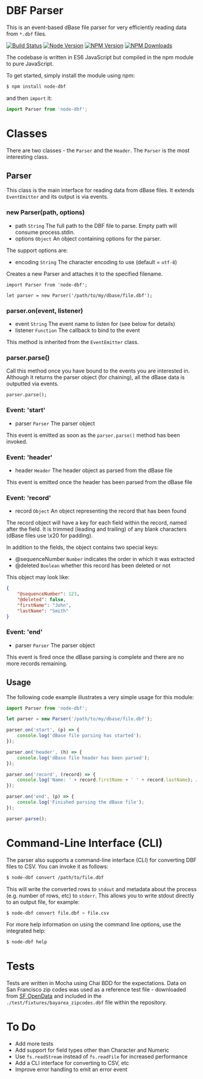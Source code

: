 DBF Parser
==========

This is an event-based dBase file parser for very efficiently reading data from `*.dbf` files.

  [![Build Status][travis-image]][travis-url]
  [![Node Version][node-image]][node-url]
  [![NPM Version][npm-image]][npm-url]
  [![NPM Downloads][downloads-image]][downloads-url]

The codebase is written in ES6 JavaScript but compiled in the npm module to pure JavaScript.

To get started, simply install the module using npm:

```bash
$ npm install node-dbf
```

and then `import` it:

```js
import Parser from 'node-dbf';
```

# Classes

There are two classes - the `Parser` and the `Header`. The `Parser` is the most interesting class.

## Parser

This class is the main interface for reading data from dBase files. It extends `EventEmitter` and its output is via events.

### new Parser(path, options)

* path `String` The full path to the DBF file to parse. Empty path will consume process.stdin.
* options `Object` An object containing options for the parser.

The support options are:

* encoding `String` The character encoding to use (default = `utf-8`)

Creates a new Parser and attaches it to the specified filename.

    import Parser from 'node-dbf';
    
    let parser = new Parser('/path/to/my/dbase/file.dbf');

### parser.on(event, listener)

* event `String` The event name to listen for (see below for details)
* listener `Function` The callback to bind to the event

This method is inherited from the `EventEmitter` class.

### parser.parse()

Call this method once you have bound to the events you are interested in. Although it returns the parser object (for chaining), all the dBase data is outputted via events.

    parser.parse();

### Event: 'start'

* parser `Parser` The parser object

This event is emitted as soon as the `parser.parse()` method has been invoked.

### Event: 'header'

* header `Header` The header object as parsed from the dBase file

This event is emitted once the header has been parsed from the dBase file

### Event: 'record'

* record `Object` An object representing the record that has been found

The record object will have a key for each field within the record, named after the field. It is trimmed (leading and trailing) of any blank characters (dBase files use \x20 for padding).

In addition to the fields, the object contains two special keys:

* @sequenceNumber `Number` indicates the order in which it was extracted
* @deleted `Boolean` whether this record has been deleted or not

This object may look like:
```json
{
    "@sequenceNumber": 123,
    "@deleted": false,
    "firstName": "John",
    "lastName": "Smith"
}
```

### Event: 'end'

* parser `Parser` The parser object

This event is fired once the dBase parsing is complete and there are no more records remaining.

## Usage

The following code example illustrates a very simple usage for this module:

```js
import Parser from 'node-dbf';

let parser = new Parser('/path/to/my/dbase/file.dbf');

parser.on('start', (p) => {
    console.log('dBase file parsing has started');
});

parser.on('header', (h) => {
    console.log('dBase file header has been parsed');
});

parser.on('record', (record) => {
    console.log('Name: ' + record.firstName + ' ' + record.lastName); // Name: John Smith
});

parser.on('end', (p) => {
    console.log('Finished parsing the dBase file');
});

parser.parse();
```

# Command-Line Interface (CLI)

The parser also supports a command-line interface (CLI) for converting DBF files to CSV. You can invoke it as follows:

```bash
$ node-dbf convert /path/to/file.dbf
```

This will write the converted rows to `stdout` and metadata about the process (e.g. number of rows, etc) to `stderr`. This allows you to write stdout directly to an output file, for example:

```bash
$ node-dbf convert file.dbf > file.csv
```

For more help information on using the command line options, use the integrated help:

```bash
$ node-dbf help
```

# Tests

Tests are written in Mocha using Chai BDD for the expectations. Data on San Francisco zip codes was used as a reference test file - downloaded from [SF OpenData](https://data.sfgov.org/) and included in the `./test/fixtures/bayarea_zipcodes.dbf` file within the repository.

# To Do

* Add more tests
* Add support for field types other than Character and Numeric
* Use `fs.readStream` instead of `fs.readFile` for increased performance
* Add a CLI interface for converting to CSV, etc
* Improve error handling to emit an error event

[travis-image]:https://travis-ci.org/abstractvector/node-dbf.svg?branch=master
[travis-url]: https://travis-ci.org/abstractvector/node-dbf
[node-image]: https://img.shields.io/node/v/node-dbf.svg
[node-url]: https://npmjs.org/package/node-dbf
[npm-image]: https://img.shields.io/npm/v/node-dbf.svg
[npm-url]: https://npmjs.org/package/node-dbf
[downloads-image]: https://img.shields.io/npm/dt/node-dbf.svg
[downloads-url]: https://npmjs.org/package/node-dbf
